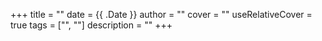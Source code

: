 +++
title = ""
date = {{ .Date }}
author = ""
cover = ""
useRelativeCover = true
tags = ["", ""]
description = ""
+++
